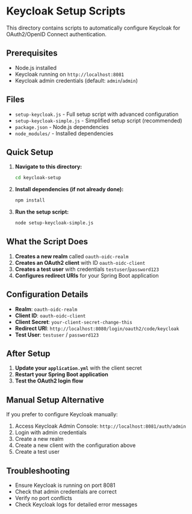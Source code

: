 # Keycloak Setup Scripts

This directory contains scripts to automatically configure Keycloak for OAuth2/OpenID Connect authentication.

## Prerequisites

- Node.js installed
- Keycloak running on `http://localhost:8081`
- Keycloak admin credentials (default: `admin`/`admin`)

## Files

- `setup-keycloak.js` - Full setup script with advanced configuration
- `setup-keycloak-simple.js` - Simplified setup script (recommended)
- `package.json` - Node.js dependencies
- `node_modules/` - Installed dependencies

## Quick Setup

1. **Navigate to this directory:**
   ```bash
   cd keycloak-setup
   ```

2. **Install dependencies (if not already done):**
   ```bash
   npm install
   ```

3. **Run the setup script:**
   ```bash
   node setup-keycloak-simple.js
   ```

## What the Script Does

1. **Creates a new realm** called `oauth-oidc-realm`
2. **Creates an OAuth2 client** with ID `oauth-oidc-client`
3. **Creates a test user** with credentials `testuser`/`password123`
4. **Configures redirect URIs** for your Spring Boot application

## Configuration Details

- **Realm**: `oauth-oidc-realm`
- **Client ID**: `oauth-oidc-client`
- **Client Secret**: `your-client-secret-change-this`
- **Redirect URI**: `http://localhost:8080/login/oauth2/code/keycloak`
- **Test User**: `testuser` / `password123`

## After Setup

1. **Update your `application.yml`** with the client secret
2. **Restart your Spring Boot application**
3. **Test the OAuth2 login flow**

## Manual Setup Alternative

If you prefer to configure Keycloak manually:

1. Access Keycloak Admin Console: `http://localhost:8081/auth/admin`
2. Login with admin credentials
3. Create a new realm
4. Create a new client with the configuration above
5. Create a test user

## Troubleshooting

- Ensure Keycloak is running on port 8081
- Check that admin credentials are correct
- Verify no port conflicts
- Check Keycloak logs for detailed error messages
